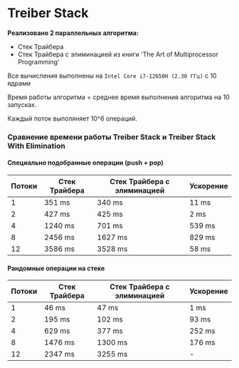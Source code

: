 # Treiber Stack

**Реализовано 2 параллельных алгоритма:**
- Стек Трайбера
- Стек Трайбера с элиминацией из книги 'The Art of Multiprocessor Programming'

Все вычисления выполнены на `Intel Core i7-12650H (2.30 ГГц)` с 10 ядрами

Время работы алгоритма = среднее время выполнения алгоритма на 10 запусках.

Каждый поток выполяняет 10^6 операций.

### Сравнение времени работы Treiber Stack и Treiber Stack With Elimination 

#### Специально подобранные операции (push + pop)
| Потоки | Стек Трайбера  | Стек Трайбера с элиминацией  | Ускорение | 
|--------|----------------|------------------------------|-----------|
| 1      | 351 ms         | 340 ms                       | 11 ms     |
| 2      | 427 ms         | 425 ms                       | 2 ms      |
| 4      | 1240 ms        | 701 ms                       | 539 ms    |
| 8      | 2456 ms        | 1627 ms                      | 829 ms    |
| 12     | 3586 ms        | 3528 ms                      | 58 ms     |

#### Рандомные операции на стеке

| Потоки | Стек Трайбера | Стек Трайбера с элиминацией  | Ускорение   |
|--------|---------------|------------------------------|-------------|
| 1      | 46 ms         | 47 ms                        | 1 ms        |
| 2      | 195 ms        | 102 ms                       | 93 ms       |
| 4      | 629 ms        | 377 ms                       | 252 ms      |
| 8      | 1476 ms       | 1300 ms                      | 176 ms      |
| 12     | 2347 ms       | 3255 ms                      | -           |


